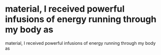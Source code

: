 # material, I received powerful infusions of energy running through my body as

material, I received powerful infusions of energy running through my body as